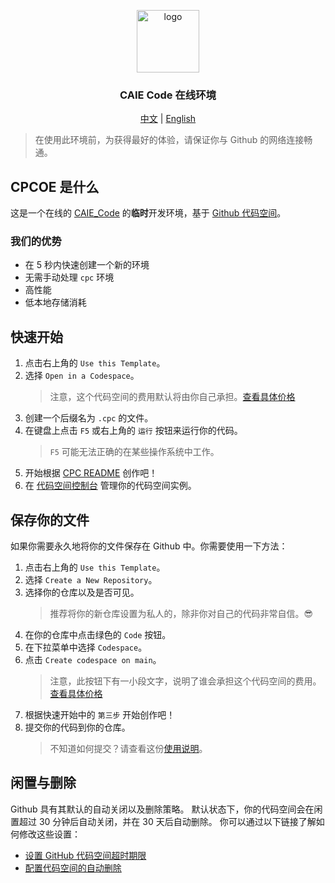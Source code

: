 <p align="center">
<a href="https://github.com/createchstudio/caie-code-environment/">
<img src="https://raw.githubusercontent.com/iewnfod/CAIE_Code/stable/assets/cpc.svg" width="100" height="100" alt="logo">
</a>
<h3 align="center">CAIE Code 在线环境</h3>
</p>
<p align="center">
<a href="./README_zh.md">中文</a> | <a href="./README.md">English</a>
</p>

> 在使用此环境前，为获得最好的体验，请保证你与 Github 的网络连接畅通。

## CPCOE 是什么
这是一个在线的 [CAIE_Code](https://github.com/iewnfod/CAIE_Code) 的**临时**开发环境，基于 [Github 代码空间](https://docs.github.com/zh/codespaces/overview)。

### 我们的优势
* 在 5 秒内快速创建一个新的环境
* 无需手动处理 `cpc` 环境
* 高性能
* 低本地存储消耗

## 快速开始
1. 点击右上角的 `Use this Template`。
2. 选择 `Open in a Codespace`。
	> 注意，这个代码空间的费用默认将由你自己承担。[查看具体价格](https://docs.github.com/zh/get-started/learning-about-github/githubs-plans)
3. 创建一个后缀名为 `.cpc` 的文件。
4. 在键盘上点击 `F5` 或右上角的 `运行` 按钮来运行你的代码。
	> `F5` 可能无法正确的在某些操作系统中工作。
5. 开始根据 [CPC README](https://github.com/iewnfod/CAIE_Code/blob/stable/README_zh.md) 创作吧！
6. 在 [代码空间控制台](https://github.com/codespaces) 管理你的代码空间实例。

## 保存你的文件
如果你需要永久地将你的文件保存在 Github 中。你需要使用一下方法：
1. 点击右上角的 `Use this Template`。
2. 选择 `Create a New Repository`。
3. 选择你的仓库以及是否可见。
	> 推荐将你的新仓库设置为私人的，除非你对自己的代码非常自信。😎
4. 在你的仓库中点击绿色的 `Code` 按钮。
5. 在下拉菜单中选择 `Codespace`。
6. 点击 `Create codespace on main`。
	> 注意，此按钮下有一小段文字，说明了谁会承担这个代码空间的费用。[查看具体价格](https://docs.github.com/zh/get-started/learning-about-github/githubs-plans)
7. 根据快速开始中的 `第三步` 开始创作吧！
8. 提交你的代码到你的仓库。
	> 不知道如何提交？请查看这份[使用说明](https://code.visualstudio.com/docs/sourcecontrol/overview)。

## 闲置与删除
Github 具有其默认的自动关闭以及删除策略。
默认状态下，你的代码空间会在闲置超过 30 分钟后自动关闭，并在 30 天后自动删除。
你可以通过以下链接了解如何修改这些设置：
* [设置 GitHub 代码空间超时期限](https://docs.github.com/zh/codespaces/setting-your-user-preferences/setting-your-timeout-period-for-github-codespaces)
* [配置代码空间的自动删除](https://docs.github.com/zh/codespaces/setting-your-user-preferences/configuring-automatic-deletion-of-your-codespaces)
